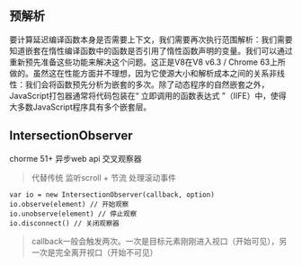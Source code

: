 
## 预解析
要计算延迟编译函数本身是否需要上下文，我们需要再次执行范围解析：我们需要知道嵌套在惰性编译函数中的函数是否引用了惰性函数声明的变量。我们可以通过重新预先准备这些功能来解决这个问题。这正是V8在V8 v6.3 / Chrome 63上所做的。虽然这在性能方面并不理想，因为它使源大小和解析成本之间的关系非线性：我们会将函数预先分析为嵌套的多次。除了动态程序的自然嵌套之外，JavaScript打包器通常将代码包装在“ 立即调用的函数表达式 ”（IIFE）中，使得大多数JavaScript程序具有多个嵌套层。

## IntersectionObserver
chorme 51+ 异步web api 交叉观察器
> 代替传统 监听scroll + 节流 处理滚动事件
```
var io = new IntersectionObserver(callback, option)
io.observe(element) // 开始观察
io.unobserve(element) // 停止观察
io.disconnect() // 关闭观察器

```
> callback一般会触发两次。一次是目标元素刚刚进入视口（开始可见），另一次是完全离开视口（开始不可见）